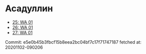 # Асадуллин
- [25: WA 01](25.md)
- [26: WA 01](26.md)
- [27: WA 01](27.md)

Commit: e5e0b45b3fbcf15b8eea2bc04bf7c17f71747187
 fetched at: 20201102-090206
